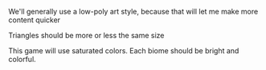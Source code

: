 We'll generally use a low-poly art style, because that will let me make more content quicker

Triangles should be more or less the same size

This game will use saturated colors. Each biome should be bright and colorful. 
